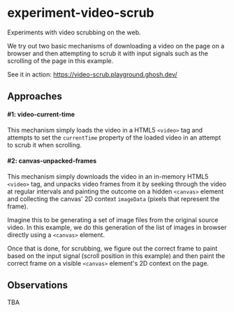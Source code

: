 # experiment-video-scrub

Experiments with video scrubbing on the web.

We try out two basic mechanisms of downloading a video on the page on a browser and then attempting
to scrub it with input signals such as the scrolling of the page in this example.

See it in action: https://video-scrub.playground.ghosh.dev/

## Approaches

#### #1: video-current-time

This mechanism simply loads the video in a HTML5 `<video>` tag and attempts to set the `currentTime`
property of the loaded video in an attempt to scrub it when scrolling.

#### #2: canvas-unpacked-frames

This mechanism simply downloads the video in an in-memory HTML5 `<video>` tag, and unpacks video
frames from it by seeking through the video at regular intervals and painting the outcome on a
hidden `<canvas>` element and collecting the canvas' 2D context `imageData` (pixels that represent
the frame).

Imagine this to be generating a set of image files from the original source video. In this example,
we do this generation of the list of images in browser directly using a `<canvas>` element.

Once that is done, for scrubbing, we figure out the correct frame to paint based on the input signal
(scroll position in this example) and then paint the correct frame on a visible `<canvas>` element's
2D context on the page.

## Observations

TBA
